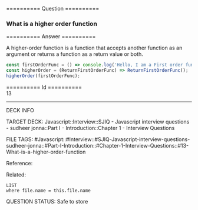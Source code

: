 ========== Question ==========  

### What is a higher order function  

========== Answer ==========  

A higher-order function is a function that accepts another function as an
argument or returns a function as a return value or both.

```javascript
const firstOrderFunc = () => console.log('Hello, I am a First order function');
const higherOrder = (ReturnFirstOrderFunc) => ReturnFirstOrderFunc();
higherOrder(firstOrderFunc);
```

========== Id ==========  
13

---

DECK INFO

TARGET DECK: Javascript::Interview::SJIQ - Javascript interview questions - sudheer jonna::Part I - Introduction::Chapter 1 - Interview Questions

FILE TAGS: #Javascript::#Interview::#SJIQ-Javascript-interview-questions-sudheer-jonna::#Part-I-Introduction::#Chapter-1-Interview-Questions::#13-What-is-a-higher-order-function

Reference:

Related:

```dataview
LIST
where file.name = this.file.name
```

QUESTION STATUS: Safe to store
